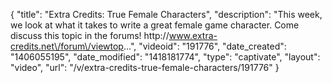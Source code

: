 {
    "title": "Extra Credits: True Female Characters",
    "description": "This week, we look at what it takes to write a great female game character. Come discuss this topic in the forums! http:\/\/www.extra-credits.net\/forum\/viewtop...",
    "videoid": "191776",
    "date_created": "1406055195",
    "date_modified": "1418181774",
    "type": "captivate",
    "layout": "video",
    "url": "\/v\/extra-credits-true-female-characters\/191776"
}